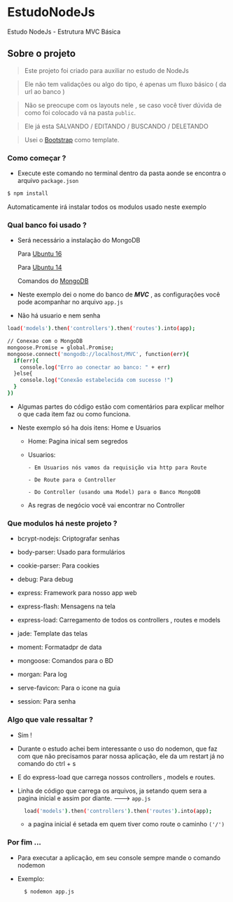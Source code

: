# EstudoNodeJs
Estudo NodeJs - Estrutura MVC Básica 

## Sobre o projeto
 
> Este projeto foi criado para auxiliar no estudo de NodeJs

> Ele não tem validações ou algo do tipo, é apenas um fluxo básico ( da url ao banco )

> Não se preocupe com os layouts nele , se caso você tiver dúvida de como foi colocado vá na pasta `public`. 

> Ele já esta SALVANDO / EDITANDO / BUSCANDO / DELETANDO

> Usei o [Bootstrap](http://getbootstrap.com/) como template.

### Como começar ?
  - Execute este comando no terminal dentro da pasta aonde se encontra o arquivo `package.json`
```sh
$ npm install
```
  Automaticamente irá instalar todos os modulos usado neste exemplo

### Qual banco foi usado ?
  - Será necessário a instalação do MongoDB
    
    Para [Ubuntu 16](https://www.digitalocean.com/community/tutorials/how-to-install-mongodb-on-ubuntu-16-04)  
    
    Para [Ubuntu 14](https://www.digitalocean.com/community/tutorials/how-to-install-mongodb-on-ubuntu-14-04)
    
    Comandos do [MongoDB](http://imasters.com.br/artigo/20828/mongodb/como-usar-o-console-do-mongodb?trace=1519021197&source=single)
    
  - Neste exemplo dei o nome do banco de ***MVC*** , as configurações você pode acompanhar no arquivo `app.js`
  - Não há usuario e nem senha
    
```sh    
load('models').then('controllers').then('routes').into(app);

// Conexao com o MongoDB
mongoose.Promise = global.Promise;
mongoose.connect('mongodb://localhost/MVC', function(err){
  if(err){
    console.log("Erro ao conectar ao banco: " + err)
  }else{
    console.log("Conexão estabelecida com sucesso !")
  }
})
```
  - Algumas partes do código estão com comentários para explicar melhor o que cada item faz ou como funciona.
  
  - Neste exemplo só ha dois itens: Home e Usuarios
      - Home: Pagina inical sem segredos
      - Usuarios: 
      
            - Em Usuarios nós vamos da requisição via http para Route
          
            - De Route para o Controller
          
            - Do Controller (usando uma Model) para o Banco MongoDB
          
      - As regras de negócio você vai encontrar no Controller

### Que modulos há neste projeto ?
  - bcrypt-nodejs: Criptografar senhas
  
  - body-parser: Usado para formulários
  
  - cookie-parser: Para cookies
  
  - debug: Para debug 
    
  - express: Framework para nosso app web
  
  - express-flash: Mensagens na tela
  
  - express-load: Carregamento de todos os controllers , routes e models
  
  - jade: Template das telas
  
  - moment: Formatadpr de data
  
  - mongoose: Comandos para o BD
  
  - morgan: Para log
  
  - serve-favicon: Para o icone na guia
  
  - session: Para senha
  
### Algo que vale ressaltar ?
  - Sim ! 
  - Durante o estudo achei bem interessante o uso do nodemon, que faz com que não precisamos parar nossa aplicação, ele da um restart já no comando do ctrl + s 
  - E do express-load que carrega nossos controllers , models e routes.
  
  - Linha de código que carrega os arquivos, ja setando quem sera a pagina inicial e assim por diante. ---> `app.js`
    
     
      ```sh
        load('models').then('controllers').then('routes').into(app);
      ```
      
      - a pagina inicial é setada em quem tiver como route o caminho `('/')`
  
  
  


### Por fim ...
  - Para executar a aplicação, em seu console sempre mande o comando nodemon 
  - Exemplo:
      
      ```sh
        $ nodemon app.js
      ```
  

